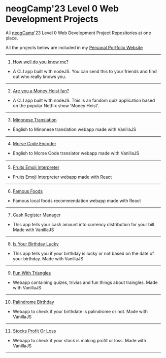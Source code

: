 # neogCamp'23 Level 0 Web Development Projects
All [neogCamp](https://www.neog.camp)'23 Level 0 Web Development Project Repositories at one place.

All the projects below are included in my [Personal Portfolio Website](https://krushnakulkarni.netlify.app/)

---------------------------------------------------------



1. [How well do you know me?](https://github.com/Krushna-Kulkarni/do-you-know-me-quiz)

 - A CLI app built with nodeJS. You can send this to your friends and find out who really knows you.
-------------------------------

2. [Are you a Money Heist fan?](https://github.com/Krushna-Kulkarni/money-heist-quiz-app)
- A CLI app built with nodeJS. This is an fandom quiz application based on the popular Netflix show 'Money Heist'.
-------------------

3. [Minonese Translation](https://github.com/Krushna-Kulkarni/neogcamp-banana-speak)
- English to Minonese translation webapp made with VanillaJS
-------------------------

4. [Morse Code Encoder](https://github.com/Krushna-Kulkarni/morse-code-translator)
- English to Morse Code translator webapp made with VanillaJS
-------------------

5. [Fruits Emoji Interpreter](https://github.com/Krushna-Kulkarni/fruits-emoji-interpreter-react)
- Fruits Emoji Interpreter webapp made with React
------------------------

6. [Famous Foods](https://github.com/Krushna-Kulkarni/food-recommendation-react)
- Famous local foods recommendation webapp made with React
-----------------

7. [Cash Register Manager](https://github.com/Krushna-Kulkarni/cash-register-app)
- This app tells your cash amount into currency distribution for your bill. Made with VanillaJS
-------------------

8. [Is Your Birthday Lucky](https://github.com/Krushna-Kulkarni/is-your-birthday-lucky-webapp)
- This app tells you if your birthday is lucky or not based on the date of your birthday. Made with VanillaJS
-------------------

9. [Fun With Triangles](https://github.com/Krushna-Kulkarni/fun-with-triangles)
- Webapp containing quizes, trivias and fun things about traingles. Made with VanillaJS
--------------------

10. [Palindrome Birthday](https://github.com/Krushna-Kulkarni/is-birthday-palindrome)
- Webapp to check if your birthdate is palindrome or not. Made with VanillaJS
---------------------------------------------

11. [Stocks Profit Or Loss](https://github.com/Krushna-Kulkarni/stock-profit-loss-app)
- Webapp to check if your stock is making profit or loss. Made with VanillaJS
---------------------





